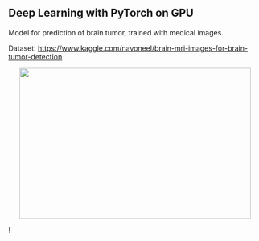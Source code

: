 ## Deep Learning with PyTorch on GPU

Model for prediction of brain tumor, trained with medical images. 

Dataset: https://www.kaggle.com/navoneel/brain-mri-images-for-brain-tumor-detection


<p align="center">
   <img width="460" height="300" src=[Brain tumor scan](Brain_600.png)>
</p>!
</p>


